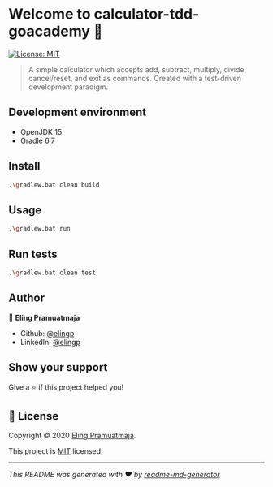 # Welcome to calculator-tdd-goacademy 👋
[![License: MIT](https://img.shields.io/badge/License-MIT-yellow.svg)](https://github.com/elingp/calculator-tdd-goacademy/blob/master/LICENSE)

> A simple calculator which accepts add, subtract, multiply, divide, cancel/reset, and exit as commands. Created with a test-driven development paradigm.


## Development environment

* OpenJDK 15
* Gradle 6.7


## Install

```sh
.\gradlew.bat clean build
```

## Usage

```sh
.\gradlew.bat run
```

## Run tests

```sh
.\gradlew.bat clean test
```


## Author

👤 **Eling Pramuatmaja**

* Github: [@elingp](https://github.com/elingp)
* LinkedIn: [@elingp](https://linkedin.com/in/elingp)

## Show your support

Give a ⭐️ if this project helped you!


## 📝 License

Copyright © 2020 [Eling Pramuatmaja](https://github.com/elingp).

This project is [MIT](https://github.com/elingp/calculator-tdd-goacademy/blob/master/LICENSE) licensed.

***
_This README was generated with ❤️ by [readme-md-generator](https://github.com/kefranabg/readme-md-generator)_
